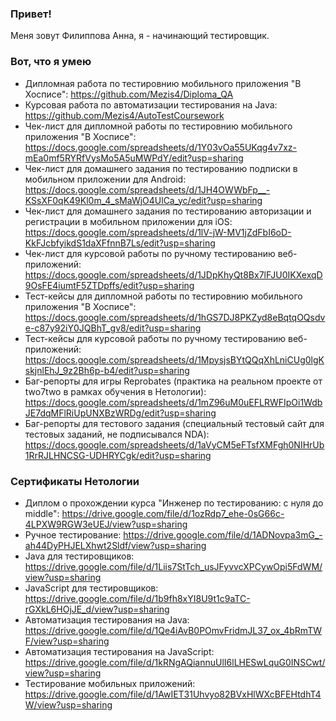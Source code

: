 ### Привет!

Меня зовут Филиппова Анна, я - начинающий тестировщик.

### Вот, что я умею
- Дипломная работа по тестировнию мобильного приложения "В Хосписе": https://github.com/Mezis4/Diploma_QA
- Курсовая работа по автоматизации тестирования на Java: https://github.com/Mezis4/AutoTestCoursework
- Чек-лист для дипломной работы по тестировнию мобильного приложения "В Хосписе": https://docs.google.com/spreadsheets/d/1Y03vOa55UKqg4v7xz-mEa0mf5RYRfVysMo5A5uMWPdY/edit?usp=sharing
- Чек-лист для домашнего задания по тестированию подписки в мобильном приложении для Android: https://docs.google.com/spreadsheets/d/1JH4OWWbFp__-KSsXF0qK49Kl0m_4_sMaWjO4UlCa_yc/edit?usp=sharing
- Чек-лист для домашнего задания по тестированию авторизации и регистрации в мобильном приложении для iOS: https://docs.google.com/spreadsheets/d/1lV-jW-MV1jZdFbI6oD-KkFJcbfyikdS1daXFfnnB7Ls/edit?usp=sharing
- Чек-лист для курсовой работы по ручному тестированию веб-приложений: https://docs.google.com/spreadsheets/d/1JDpKhyQt8Bx7lFJU0IKXexqD9OsFE4iumtF5ZTDpffs/edit?usp=sharing
- Тест-кейсы для дипломной работы по тестировнию мобильного приложения "В Хосписе": https://docs.google.com/spreadsheets/d/1hGS7DJ8PKZyd8eBqtqOQsdve-c87y92iY0JQBhT_gv8/edit?usp=sharing
- Тест-кейсы для курсовой работы по ручному тестированию веб-приложений: https://docs.google.com/spreadsheets/d/1MpysjsBYtQQqXhLniCUg0lgKskjnlEhJ_9z2Bh6p-b4/edit?usp=sharing
- Баг-репорты для игры Reprobates (практика на реальном проекте от two7two в рамках обучения в Нетологии): https://docs.google.com/spreadsheets/d/1mZ96uM0uEFLRWFIpOi1WdbJE7dqMFlRiUpUNXBzWRDg/edit?usp=sharing
- Баг-репорты для тестового задания (специальный тестовый сайт для тестовых заданий, не подписывался NDA): https://docs.google.com/spreadsheets/d/1aVyCM5eFTsfXMFgh0NIHrUb1RrRJLHNCSG-UDHRYCgk/edit?usp=sharing

### Сертификаты Нетологии
- Диплом о прохождении курса "Инженер по тестированию: с нуля до middle": https://drive.google.com/file/d/1ozRdp7_ehe-0sG66c-4LPXW9RGW3eUEJ/view?usp=sharing
- Ручное тестирование: https://drive.google.com/file/d/1ADNovpa3mG_-ah44DyPHJELXhwt2Sldf/view?usp=sharing
- Java для тестировщиков: https://drive.google.com/file/d/1Liis7StTch_usJFyvvcXPCywOpi5FdWM/view?usp=sharing
- JavaScript для тестировщиков: https://drive.google.com/file/d/1b9fh8xYI8U9t1c9aTC-rGXkL6HOjJE_d/view?usp=sharing
- Автоматизация тестирования на Java: https://drive.google.com/file/d/1Qe4iAvB0POmvFridmJL37_ox_4bRmTWF/view?usp=sharing
- Автоматизация тестирования на JavaScript: https://drive.google.com/file/d/1kRNgAQiannuUlI6lLHESwLquG0INSCwt/view?usp=sharing
- Тестирование мобильных приложений: https://drive.google.com/file/d/1AwIET31Uhvyo82BVxHlWXcBFEHtdhT4W/view?usp=sharing
